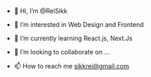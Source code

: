 - 👋 Hi, I’m @ReiSikk
- 👀 I’m interested in Web Design and Frontend
- 🌱 I’m currently learning React.js, Next.Js

- 💞️ I’m looking to collaborate on ...
- 📫 How to reach me sikkrei@gmail.com

<!---
ReiSikk/ReiSikk is a ✨ special ✨ repository because its `README.md` (this file) appears on your GitHub profile.
You can click the Preview link to take a look at your changes.
--->
